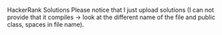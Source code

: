 HackerRank Solutions
Please notice that I just upload solutions (I can not provide that it compiles -> look at the different name of the file and public class, spaces in file name).

